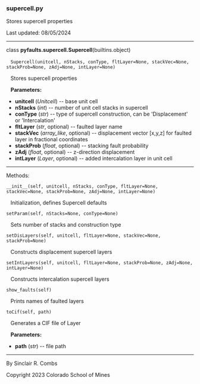 ### supercell.py

Stores supercell properties

Last updated: 08/05/2024

---
class **pyfaults.supercell.Supercell**(builtins.object)

&nbsp;&nbsp; `Supercell(unitcell, nStacks, conType, fltLayer=None, stackVec=None, stackProb=None, zAdj=None, intLayer=None)`

&nbsp;&nbsp; Stores supercell properties

&nbsp;&nbsp; **Parameters:**

* **unitcell** (*Unitcell*) -- base unit cell
* **nStacks** (*int*) -- number of unit cell stacks in supercell
* **conType** (*str*) -- type of supercell construction, can be 'Displacement' or 'Intercalation'
* **fltLayer** (*str*, optional) -- faulted layer name
* **stackVec** (*array_like*, optional) -- displacement vector \[x,y,z\] for faulted layer in fractional coordinates
* **stackProb** (*float*, optional) -- stacking fault probability
* **zAdj** (*float*, optional) -- z-direction displacement
* **intLayer** (*Layer*, optional) -- added intercalation layer in unit cell

---
Methods:

`__init__(self, unitcell, nStacks, conType, fltLayer=None, stackVec=None, stackProb=None, zAdj=None, intLayer=None)`

&nbsp;&nbsp; Initialization, defines Supercell defaults

`setParam(self, nStacks=None, conType=None)`

&nbsp;&nbsp; Sets number of stacks and construction type

`setDisLayers(self, unitcell, fltLayer=None, stackVec=None, stackProb=None)`

&nbsp;&nbsp; Constructs displacement supercell layers

`setIntLayers(self, unitcell, fltLayer=None, stackProb=None, zAdj=None, intLayer=None)`

&nbsp;&nbsp; Constructs intercalation supercell layers

`show_faults(self)`

&nbsp;&nbsp; Prints names of faulted layers

`toCif(self, path)`

&nbsp;&nbsp; Generates a CIF file of Layer

&nbsp;&nbsp; **Parameters:**

* **path** (*str*) -- file path

---
By Sinclair R. Combs

Copyright 2023 Colorado School of Mines
